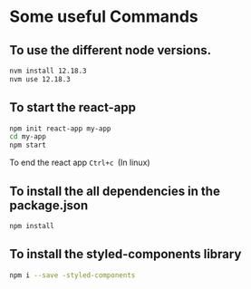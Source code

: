 # Some useful Commands

## To use the different node versions.

```sh
nvm install 12.18.3
nvm use 12.18.3
```

## To start the react-app

```sh
npm init react-app my-app
cd my-app
npm start
```

To end the react app `Ctrl+c `(In linux)

## To install the all dependencies in the package.json

```sh
npm install
```

## To install the styled-components library

```sh
npm i --save -styled-components
```
